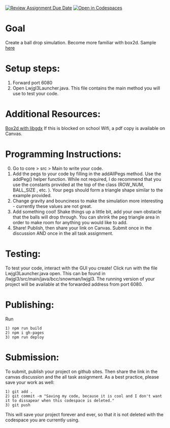 [![Review Assignment Due Date](https://classroom.github.com/assets/deadline-readme-button-22041afd0340ce965d47ae6ef1cefeee28c7c493a6346c4f15d667ab976d596c.svg)](https://classroom.github.com/a/jdd_DDPd)
[![Open in Codespaces](https://classroom.github.com/assets/launch-codespace-2972f46106e565e64193e422d61a12cf1da4916b45550586e14ef0a7c637dd04.svg)](https://classroom.github.com/open-in-codespaces?assignment_repo_id=17723959)
# Goal
Create a ball drop simulation. Become more familiar with box2d. Sample [here](https://mrbrownbcc.github.io/ball-drop-game-solution/)

# Setup steps:
1. Forward port 6080
2. Open Lwjgl3Launcher.java. This file contains the main method you will use to test your code. 

# Additional Resources:
[Box2d with libgdx](https://libgdx.com/wiki/extensions/physics/box2d#initialization)
If this is blocked on school Wifi, a pdf copy is available on Canvas. 

# Programming Instructions:
0. Go to core > src > Main to write your code. 
1. Add the pegs to your code by filling in the addAllPegs method. Use the addPeg() helper function. While not required, I do recommend that you 
use the constants provided at the top of the class (ROW_NUM, BALL_SIZE , etc. ). Your pegs should form a triangle shape similar to the example provided. 
2. Change gravity and bounciness to make the simulation more interesting - currently these values are not great. 
3. Add something cool! Shake things up a little bit, add your own obstacle that the balls will drop through. You can shrink the peg triangle area in order to make room for anything you would like to add. 
4. Share! Publish, then share your link on Canvas. Submit once in the discussion AND once in the all task assignment. 

# Testing:
To test your code, interact with the GUI you create! Click run with the file Lwjgl3Launcher.java open. This can be found in /lwjgl3/src/main/java/bcc/snowman/lwjgl3.
The running version of your project will be available at the forwarded address from port 6080. 

# Publishing:
Run 
```
1) npm run build
2) npm i gh-pages
3) npm run deploy
```

# Submission:
To submit, publish your project on github sites. Then share the link in the canvas discussion and the all task assignment. As a best practice, please save your work as well:
```
1) git add . 
2) git commit -m "Saving my code, because it is cool and I don't want it to dissapear when this codespace is deleted."
3) git push
```
This will save your project forever and ever, so that it is not deleted with the codespace you are currently using.